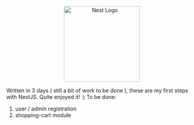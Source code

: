<p align="center">
  <a href="http://nestjs.com/" target="blank"><img src="https://nestjs.com/img/logo-small.svg" width="200" alt="Nest Logo" /></a>
</p>

Written in 3 days ( still a bit of work to be done ), these are my first steps with NestJS. Quite enjoyed it!  :)
To be done:
1. user / admin registration
2. shopping-cart module
